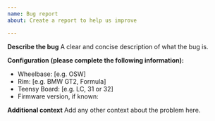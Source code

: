 ```yaml
---
name: Bug report
about: Create a report to help us improve

---
```


**Describe the bug**
A clear and concise description of what the bug is.

**Configuration (please complete the following information):**
 - Wheelbase: [e.g. OSW]
 - Rim: [e.g. BMW GT2, Formula]
 - Teensy Board: [e.g. LC, 31 or 32]
 - Firmware version, if known: 

**Additional context**
Add any other context about the problem here.
